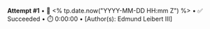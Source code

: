 **Attempt #1** • 📆 <% tp.date.now("YYYY-MM-DD HH:mm Z") %> • ✅ Succeeded • ⏱️ 0:00:00 • \[Author(s): Edmund Leibert III\]


